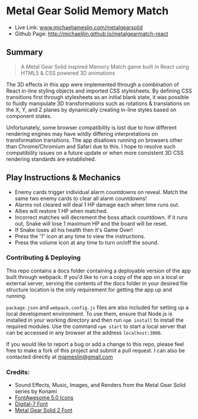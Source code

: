 # Metal Gear Solid Memory Match

- Live Link: www.michaeljameslin.com/metalgearsolid
- Github Page: http://michaeljlin.github.io/metalgearmatch-react

## Summary
> A Metal Gear Solid inspired Memory Match game built in React using HTML5 & CSS powered 3D animations

The 3D effects in this app were implemented through a combination of React in-line styling objects and imported CSS stylesheets. By defining CSS transitions first through stylesheets as an initial blank state, it was possible to fluidly manipulate 3D transformations such as rotations & translations on the X, Y, and Z planes by dynamically creating in-line styles based on component states.

Unfortunately, some browser compatibility is lost due to how different rendering engines may have wildly differing interpretations on transformation transitions. The app disallows running on browsers other than Chrome/Chromium and Safari due to this. I hope to resolve such compatibility issues on a future update or when more consistent 3D CSS rendering standards are established.

## Play Instructions & Mechanics
- Enemy cards trigger individual alarm countdowns on reveal. Match the same two enemy cards to clear all alarm countdowns!
- Alarms not cleared will deal 1 HP damage each when time runs out.
- Allies will restore 1 HP when matched.
- Incorrect matches will decrement the boss attack countdown. If it runs out, Snake will lose 1 maximum HP and the board will be reset.
- If Snake loses all his health then it's Game Over!
- Press the '?' icon at any time to view the instructions.
- Press the volume icon at any time to turn on/off the sound.

### Contributing & Deploying

This repo contains a docs folder containing a deployable version of the app built through webpack. If you'd like to run a copy of the app on a local or external server, serving the contents of the docs folder in your desired file structure location is the only requirement for getting the app up and running.

```package.json``` and ```webpack.config.js``` files are also included for setting up a local development environment. To use them, ensure that Node.js is installed in your working directory and then run ```npm install``` to install the required modules. Use the command ```npm start``` to start a local server that can be accessed in any browser at the address ```localhost:3000```.

If you would like to report a bug or add a change to this repo, please feel free to make a fork of this project and submit a pull request. I can also be contacted directly at mjameslin@gmail.com

### Credits: 
- Sound Effects, Music, Images, and Renders from the Metal Gear Solid series by Konami
- [FontAwesome 5.0 Icons](https://github.com/FortAwesome/Font-Awesome)
- [Digital-7 Font](https://www.dafont.com/digital-7.font)
- [Metal Gear Solid 2 Font](https://fonts2u.com/metal-gear-solid-2.font)